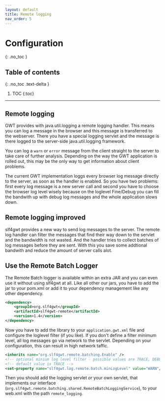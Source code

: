 ```yaml
---
layout: default
title: Remote logging
nav_order: 5
---
```


# Configuration
{: .no_toc }

## Table of contents
{: .no_toc .text-delta }

1. TOC
{:toc}

---

## Remote logging

GWT provides with java.util.logging a remote logging handler. This means you can log a message in the browser
and this message is transferred to the webserver. There you have a special logging servlet and the message is 
there logged to the server-side java.util.logging framework.

You can log a `warn` or `error` message from the client straight to the server to take care of further analysis.
Depending on the way the GWT application is rolled out, this may be the only way to get information about 
client problems.

The current GWT implementation loggs every browser log message directly to the server, as soon as the handler is
enabled. So you have two problems: first every log message is a new server call and second you have to choose the
browser log level wisely because on the loglevel Fine/Debug you can fill the bandwith up with debug log messages and
the whole application slows down.

## Remote logging improved

slf4gwt provides a new way to send log messages to the server. The remote log handler can filter the messages that find
their way down to the servlet and the bandwidth is not wasted. And the handler tries to collect batches of log messages before they are sent. With this you save some addtional bandwith and reduce the amount of server calls alot.

## Use the Remote Batch Logger

The Remote Batch logger is available within an extra JAR and you can even use it without using slf4gwt at all. 
Like all other our jars, you have to add the jar to your pom.xml or add it to your dependency management like any
other dependency.

```xml
<dependency>
    <groupId>org.slf4gwt</groupId>
    <artifactId>slf4gwt-remote</artifactId>
    <version>1.4</version>
</dependency>
```

Now you have to add the library to your `application.gwt.xml` file and configure the loglevel filter (if you like). If you don't define a filter minimum level, all log messages go via network to the servlet. Depending on your configuration, this can result in high network taffic.

```xml
<inherits name="org.slf4gwt.remote.batching.Enable" />
<!-- optional minium log level filter - possible values are TRACE, DEBUG, INFO, WARN, ERROR -->
<!-- default value is TRACE -->
<set-property name="slf4gwt.log.remote.batch.minLogLevel" value="WARN"/>
```

Then you should add the logging servlet _or_ your own servlet, that implements our interface (`org.slf4gwt.remote.batching.shared.RemoteBatchLoggingService`), to your web.xml with the path `remote_logging`. 

